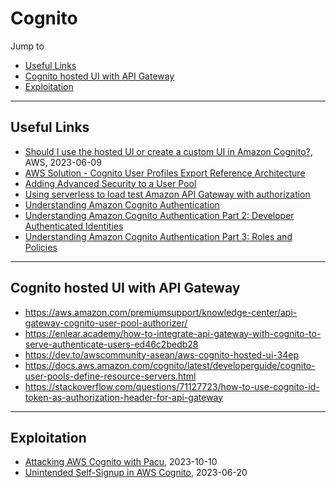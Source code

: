 # Cognito

Jump to
- [Useful Links](#useful-links)
- [Cognito hosted UI with API Gateway](#cognito-hosted-ui-with-api-gateway)
- [Exploitation](#exploitation)

---
## Useful Links
- [Should I use the hosted UI or create a custom UI in Amazon Cognito?](https://aws.amazon.com/blogs/security/use-the-hosted-ui-or-create-a-custom-ui-in-amazon-cognito/), AWS, 2023-06-09
- [AWS Solution - Cognito User Profiles Export Reference Architecture](https://aws.amazon.com/solutions/implementations/cognito-user-profiles-export-reference-architecture/)
- [Adding Advanced Security to a User Pool](https://docs.aws.amazon.com/cognito/latest/developerguide/cognito-user-pool-settings-advanced-security.html)
- [Using serverless to load test Amazon API Gateway with authorization](https://aws.amazon.com/blogs/compute/using-serverless-to-load-test-amazon-api-gateway-with-authorization/)
- [Understanding Amazon Cognito Authentication](https://aws.amazon.com/blogs/mobile/understanding-amazon-cognito-authentication/)
- [Understanding Amazon Cognito Authentication Part 2: Developer Authenticated Identities](https://aws.amazon.com/blogs/mobile/understanding-amazon-cognito-authentication-part-2-developer-authenticated-identities/)
- [Understanding Amazon Cognito Authentication Part 3: Roles and Policies](https://aws.amazon.com/blogs/mobile/understanding-amazon-cognito-authentication-part-3-roles-and-policies/)

---
## Cognito hosted UI with API Gateway

- https://aws.amazon.com/premiumsupport/knowledge-center/api-gateway-cognito-user-pool-authorizer/
- https://enlear.academy/how-to-integrate-api-gateway-with-cognito-to-serve-authenticate-users-ed46c2bedb28
- https://dev.to/awscommunity-asean/aws-cognito-hosted-ui-34ep
- https://docs.aws.amazon.com/cognito/latest/developerguide/cognito-user-pools-define-resource-servers.html
- https://stackoverflow.com/questions/71127723/how-to-use-cognito-id-token-as-authorization-header-for-api-gateway


---
## Exploitation

- [Attacking AWS Cognito with Pacu](https://rhinosecuritylabs.com/aws/attacking-aws-cognito-with-pacu-p1/), 2023-10-10
- [Unintended Self-Signup in AWS Cognito](https://hackingthe.cloud/aws/exploitation/cognito_user_self_signup/), 2023-06-20
